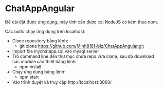 # ChatAppAngular

Để cài đặt được ứng dụng, máy tính cần được cài NodeJS có kèm theo npm.

Các bước chạy ứng dụng trên localhost:

  - Clone repository bằng lệnh:
      + git clone https://github.com/Minh8181-blz/ChatAppAngular.git
  - Import file mychatapp.sql vào mysql server
  - Trỏ command line đến thư mục chứa repo vừa clone, sau đó download các module cần thiết bằng lệnh:
      + npm install
  - Chạy ứng dụng bằng lệnh:
      + npm start
  - Vào trình duyệt và truy cập http://localhost:3000/
